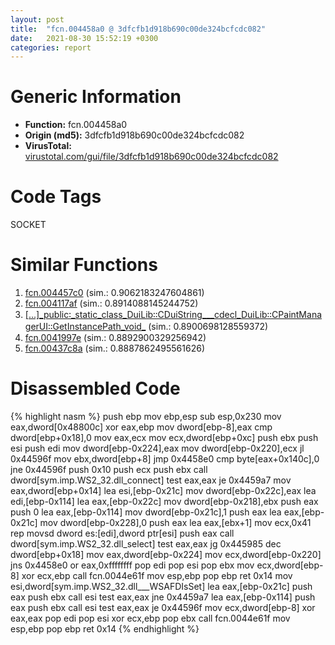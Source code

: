 ```yaml
---
layout: post
title:  "fcn.004458a0 @ 3dfcfb1d918b690c00de324bcfcdc082"
date:   2021-08-30 15:52:19 +0300
categories: report
---
```


# Generic Information
- **Function:** fcn.004458a0
- **Origin (md5):** 3dfcfb1d918b690c00de324bcfcdc082
- **VirusTotal:** [virustotal.com/gui/file/3dfcfb1d918b690c00de324bcfcdc082][virustotal_ref]

# Code Tags
<span class="tag" id="SOCKET">SOCKET</span>


# Similar Functions

1. [fcn.004457c0][similar_1_ref] (sim.: 0.9062183247604861)
2. [fcn.004117af][similar_2_ref] (sim.: 0.8914088145244752)
3. [[...]\_public꞉\_static\_class\_DuiLib꞉꞉CDuiString\_\_\_cdecl\_DuiLib꞉꞉CPaintManagerUI꞉꞉GetInstancePath\_void\_][similar_3_ref] (sim.: 0.8900698128559372)
4. [fcn.0041997e][similar_4_ref] (sim.: 0.8892900329256942)
5. [fcn.00437c8a][similar_5_ref] (sim.: 0.8887862495561626)


# Disassembled Code

{% highlight nasm %}
push ebp
mov ebp,esp
sub esp,0x230
mov eax,dword[0x48800c]
xor eax,ebp
mov dword[ebp-8],eax
cmp dword[ebp+0x18],0
mov eax,ecx
mov ecx,dword[ebp+0xc]
push ebx
push esi
push edi
mov dword[ebp-0x224],eax
mov dword[ebp-0x220],ecx
jl 0x44596f
mov ebx,dword[ebp+8]
jmp 0x4458e0
cmp byte[eax+0x140c],0
jne 0x44596f
push 0x10
push ecx
push ebx
call dword[sym.imp.WS2_32.dll_connect]
test eax,eax
je 0x4459a7
mov eax,dword[ebp+0x14]
lea esi,[ebp-0x21c]
mov dword[ebp-0x22c],eax
lea edi,[ebp-0x114]
lea eax,[ebp-0x22c]
mov dword[ebp-0x218],ebx
push eax
push 0
lea eax,[ebp-0x114]
mov dword[ebp-0x21c],1
push eax
lea eax,[ebp-0x21c]
mov dword[ebp-0x228],0
push eax
lea eax,[ebx+1]
mov ecx,0x41
rep movsd dword es:[edi],dword ptr[esi]
push eax
call dword[sym.imp.WS2_32.dll_select]
test eax,eax
jg 0x445985
dec dword[ebp+0x18]
mov eax,dword[ebp-0x224]
mov ecx,dword[ebp-0x220]
jns 0x4458e0
or eax,0xffffffff
pop edi
pop esi
pop ebx
mov ecx,dword[ebp-8]
xor ecx,ebp
call fcn.0044e61f
mov esp,ebp
pop ebp
ret 0x14
mov esi,dword[sym.imp.WS2_32.dll___WSAFDIsSet]
lea eax,[ebp-0x21c]
push eax
push ebx
call esi
test eax,eax
jne 0x4459a7
lea eax,[ebp-0x114]
push eax
push ebx
call esi
test eax,eax
je 0x44596f
mov ecx,dword[ebp-8]
xor eax,eax
pop edi
pop esi
xor ecx,ebp
pop ebx
call fcn.0044e61f
mov esp,ebp
pop ebp
ret 0x14
{% endhighlight %}


[similar_1_ref]: /report/fcn.004457c0@3dfcfb1d918b690c00de324bcfcdc082
[similar_2_ref]: /report/fcn.004117af@9c2b894b84f59672d8be2e984066f76f
[similar_3_ref]: /report/[...]_public꞉_static_class_DuiLib꞉꞉CDuiString___cdecl_DuiLib꞉꞉CPaintManagerUI꞉꞉GetInstancePath_void_@289859175c221b107317af7727d26c17
[similar_4_ref]: /report/fcn.0041997e@418e0921f3a9bd4f5bc0dcc59623b5a1
[similar_5_ref]: /report/fcn.00437c8a@418e0921f3a9bd4f5bc0dcc59623b5a1
[virustotal_ref]: https://www.virustotal.com/gui/file/3dfcfb1d918b690c00de324bcfcdc082